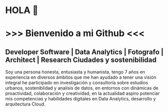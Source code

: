 <p align="center">
  
# HOLA 👋

# >>> Bienvenido a mi Github <<<
**Developer Software** | **Data Analytics** | **Fotografo** | **Architect** | **Research Ciudades y sostenibilidad**
---

Soy una persona honesta, entusiasta y humanista, tengo 7 años en experiencia en diversos ámbitos que me han ayudado a tener una visión integral
he participado en investigación y consultoría sobre estudios urbanos, sosteniblidad y analisis de datos, en entornos con dinámicas de proactividad, colaboración y creatividad, en la actualidad aspiro potenciar mis competencias y habilidades digitales en Data Analytics, desarrollo y arquitectura Cloud. 

</p>

<!--
**shuberth79/shuberth79** is a ✨ _special_ ✨ repository because its `README.md` (this file) appears on your GitHub profile.

Here are some ideas to get you started:

- 🔭 I’m currently working on ...
- 🌱 I’m currently learning ...
- 👯 I’m looking to collaborate on ...
- 🤔 I’m looking for help with ...
- 💬 Ask me about ...
- 📫 How to reach me: ...
- 😄 Pronouns: ...
- ⚡ Fun fact: ...
-->
